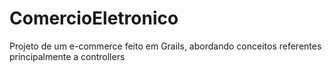 # ComercioEletronico
Projeto de um e-commerce feito em Grails, abordando conceitos referentes principalmente a controllers
